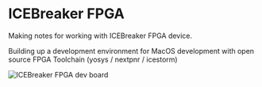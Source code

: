 # ICEBreaker FPGA 

Making notes for working with ICEBreaker FPGA device.

Building up a development environment for MacOS development with open source FPGA Toolchain (yosys / nextpnr / icestorm)

![ICEBreaker FPGA dev board](icebreaker.png)